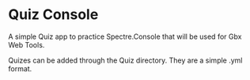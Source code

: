 # Quiz Console

A simple Quiz app to practice Spectre.Console that will be used for Gbx Web Tools.

Quizes can be added through the Quiz directory. They are a simple .yml format.
